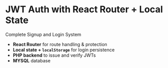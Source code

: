 # JWT Auth with React Router + Local State

Complete Signup and Login System

- **React Router** for route handling & protection
- **Local state + `localStorage`** for login persistence
- **PHP backend** to issue and verify JWTs
- **MYSQL** database
